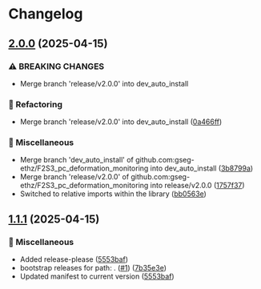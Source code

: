 # Changelog

## [2.0.0](https://github.com/gseg-ethz/F2S3_pc_deformation_monitoring/compare/v1.1.1...v2.0.0) (2025-04-15)


### ⚠ BREAKING CHANGES

* Merge branch 'release/v2.0.0' into dev_auto_install

### 🔨 Refactoring

* Merge branch 'release/v2.0.0' into dev_auto_install ([0a466ff](https://github.com/gseg-ethz/F2S3_pc_deformation_monitoring/commit/0a466ff457bea700d1ab6bb53e213aaa77da568d))


### 🧰 Miscellaneous

* Merge branch 'dev_auto_install' of github.com:gseg-ethz/F2S3_pc_deformation_monitoring into dev_auto_install ([3b8799a](https://github.com/gseg-ethz/F2S3_pc_deformation_monitoring/commit/3b8799ad3938c1fe5c235c5e16fd8b79ff9980e5))
* Merge branch 'release/v2.0.0' of github.com:gseg-ethz/F2S3_pc_deformation_monitoring into release/v2.0.0 ([1757f37](https://github.com/gseg-ethz/F2S3_pc_deformation_monitoring/commit/1757f377da063af172cf16df74a6d7c49ba86da1))
* Switched to relative imports within the library ([bb0563e](https://github.com/gseg-ethz/F2S3_pc_deformation_monitoring/commit/bb0563e0bf00bd082bac19f0e9349fe94e5b41ff))

## [1.1.1](https://github.com/gseg-ethz/F2S3_pc_deformation_monitoring/compare/v1.1.0...v1.1.1) (2025-04-15)


### 🧰 Miscellaneous

* Added release-please ([5553baf](https://github.com/gseg-ethz/F2S3_pc_deformation_monitoring/commit/5553baf2e67fb55e288f7ea751904e2f48784ebf))
* bootstrap releases for path: . ([#1](https://github.com/gseg-ethz/F2S3_pc_deformation_monitoring/issues/1)) ([7b35e3e](https://github.com/gseg-ethz/F2S3_pc_deformation_monitoring/commit/7b35e3e2edc93b78d980957d05008d8946cb77c6))
* Updated manifest to current version ([5553baf](https://github.com/gseg-ethz/F2S3_pc_deformation_monitoring/commit/5553baf2e67fb55e288f7ea751904e2f48784ebf))
